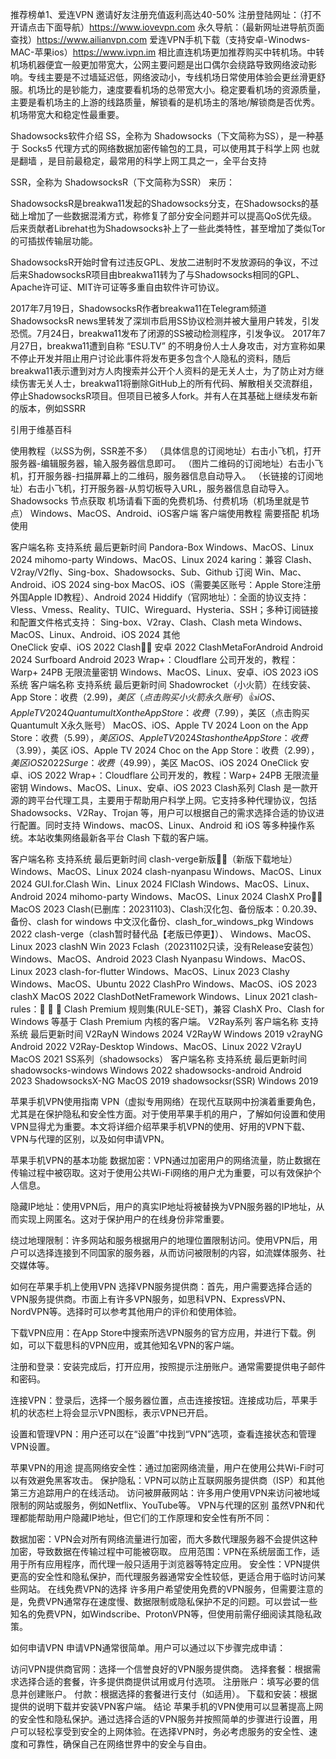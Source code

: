 推荐榜单1、爱连VPN 邀请好友注册充值返利高达40-50% 
注册登陆网址：（打不开请点击下面导航）https://www.iovevpn.com
永久导航：（最新网址进导航页面查找）https://www.ailianvpn.com
爱连VPN手机下载（支持安卓-Winodws-MAC-苹果ios）https://www.ivpn.im
相比直连机场更加推荐购买中转机场。中转机场机器便宜一般更加带宽大，公网主要问题是出口偶尔会绕路导致网络波动影响。专线主要是不过墙延迟低，网络波动小，专线机场日常使用体验会更丝滑更舒服。机场比的是钞能力，速度要看机场的总带宽大小。稳定要看机场的资源质量，主要是看机场主的上游的线路质量，解锁看的是机场主的落地/解锁商是否优秀。机场带宽大和稳定性最重要。

Shadowsocks软件介绍
SS，全称为 Shadowsocks（下文简称为SS），是一种基于 Socks5 代理方式的网络数据加密传输包的工具，可以使用其于科学上网 也就是翻墙 ，是目前最稳定，最常用的科学上网工具之一，全平台支持

SSR，全称为 ShadowsocksR（下文简称为SSR） 来历：

ShadowsocksR是breakwa11发起的Shadowsocks分支，在Shadowsocks的基础上增加了一些数据混淆方式，称修复了部分安全问题并可以提高QoS优先级。后来贡献者Librehat也为Shadowsocks补上了一些此类特性，甚至增加了类似Tor的可插拔传输层功能。

ShadowsocksR开始时曾有过违反GPL、发放二进制时不发放源码的争议，不过后来ShadowsocksR项目由breakwa11转为了与Shadowsocks相同的GPL、Apache许可证、MIT许可证等多重自由软件许可协议。

2017年7月19日，ShadowsocksR作者breakwa11在Telegram频道ShadowsocksR news里转发了深圳市启用SS协议检测并被大量用户转发，引发恐慌。7月24日，breakwa11发布了闭源的SS被动检测程序，引发争议。 2017年7月27日，breakwa11遭到自称 “ESU.TV” 的不明身份人士人身攻击，对方宣称如果不停止开发并阻止用户讨论此事件将发布更多包含个人隐私的资料，随后breakwa11表示遭到对方人肉搜索并公开个人资料的是无关人士，为了防止对方继续伤害无关人士，breakwa11将删除GitHub上的所有代码、解散相关交流群组，停止ShadowsocksR项目。但项目已被多人fork。并有人在其基础上继续发布新的版本，例如SSRR

引用于维基百科

使用教程（以SS为例，SSR差不多）
（具体信息的订阅地址）右击小飞机，打开服务器-编辑服务器，输入服务器信息即可。
（图片二维码的订阅地址）右击小飞机，打开服务器-扫描屏幕上的二维码，服务器信息自动导入。
（长链接的订阅地址）右击小飞机，打开服务器-从剪切板导入URL，服务器信息自动导入。
Shadowsocks 节点获取
机场请看下面的免费机场、付费机场（机场里就是节点）
Windows、MacOS、Android、iOS客户端
客户端使用教程 需要搭配 机场 使用

客户端名称	支持系统	最后更新时间
Pandora-Box	Windows、MacOS、Linux	2024
mihomo-party	Windows、MacOS、Linux	2024
karing：兼容 Clash、V2ray/V2fly、Sing-box、Shadowsocks、Sub、Github 订阅	Win、Mac、Android、iOS	2024
sing-box	MacOS、iOS（需要美区账号：Apple Store注册外国Apple ID教程）、Android	2024
Hiddify（官网地址）：全面的协议支持：Vless、Vmess、Reality、TUIC、Wireguard、Hysteria、SSH；多种订阅链接和配置文件格式支持： Sing-box、V2ray、Clash、Clash meta	Windows、MacOS、Linux、Android、iOS	2024
其他	
OneClick	安卓、iOS	2022
Clash👍🏻	安卓	2022
ClashMetaForAndroid	Android	2024
Surfboard	Android	2023
Wrap+：Cloudflare 公司开发的，教程：Warp+ 24PB 无限流量密钥	Windows、MacOS、Linux、安卓、iOS	2023
iOS系统
客户端名称	支持系统	最后更新时间
Shadowrocket（小火箭）在线安装、App Store：收费（$2.99)，美区（点击购买小火箭永久账号）👍	iOS、Apple TV	2024
Quantumult X on the App Store：收费（$7.99），美区（点击购买Quantumult X永久账号）	MacOS、iOS、Apple TV	2024
Loon on the App Store：收费（$5.99），美区	iOS、Apple TV	2024
Stash on the App Store：收费（$3.99），美区	iOS、Apple TV	2024
Choc on the App Store：收费（$2.99），美区	iOS	2022
Surge：收费（$49.99），美区	MacOS、iOS	2024
OneClick	安卓、iOS	2022
Wrap+：Cloudflare 公司开发的，教程：Warp+ 24PB 无限流量密钥	Windows、MacOS、Linux、安卓、iOS	2023
Clash系列
Clash 是一款开源的跨平台代理工具，主要用于帮助用户科学上网。它支持多种代理协议，包括 Shadowsocks、V2Ray、Trojan 等，用户可以根据自己的需求选择合适的协议进行配置。同时支持 Windows、macOS、Linux、Android 和 iOS 等多种操作系统。本站收集网络最新各平台 Clash 下载的客户端。

客户端名称	支持系统	最后更新时间
clash-verge新版👍🏻（新版下载地址）	Windows、MacOS、Linux	2024
clash-nyanpasu	Windows、MacOS、Linux	2024
GUI.for.Clash	Win、Linux	2024
FlClash	Windows、MacOS、Linux、Android	2024
mihomo-party	Windows、MacOS、Linux	2024
ClashX Pro👍🏻	MacOS	2023
Clash(已删库：20231103)、Clash汉化包、备份版本：0.20.39、备份、clash for windows 中文汉化备份、clash_for_windows_pkg	Windows	2022
clash-verge（clash暂时替代品【老版已停更】）、	Windows、MacOS、Linux	2023
clashN	Win	2023
Fclash（20231102只读，没有Release安装包）	Windows、MacOS、Android	2023
Clash Nyanpasu	Windows、MacOS、Linux	2023
clash-for-flutter	Windows、MacOS、Linux	2023
Clashy	Windows、MacOS、Ubuntu	2022
ClashPro	Windows、MacOS、iOS	2023
clashX	MacOS	2022
ClashDotNetFramework	Windows、Linux	2021
clash-rules：🦄️ 🎃 👻 Clash Premium 规则集(RULE-SET)，兼容 ClashX Pro、Clash for Windows 等基于 Clash Premium 内核的客户端。
V2Ray系列
客户端名称	支持系统	最后更新时间
V2RayN	Windows	2024
V2RayW	Windows	2019
v2rayNG	Android	2022
V2Ray-Desktop	Windows、MacOS、Linux	2022
V2rayU	MacOS	2021
SS系列（shadowsocks）
客户端名称	支持系统	最后更新时间
shadowsocks-windows	Windows	2022
shadowsocks-android	Android	2023
ShadowsocksX-NG	MacOS	2019
shadowsocksr(SSR)	Windows	2019

苹果手机VPN使用指南
VPN（虚拟专用网络）在现代互联网中扮演着重要角色，尤其是在保护隐私和安全性方面。对于使用苹果手机的用户，了解如何设置和使用VPN显得尤为重要。本文将详细介绍苹果手机VPN的使用、好用的VPN下载、VPN与代理的区别，以及如何申请VPN。

苹果手机VPN的基本功能
数据加密：VPN通过加密用户的网络流量，防止数据在传输过程中被窃取。这对于使用公共Wi-Fi网络的用户尤为重要，可以有效保护个人信息。

隐藏IP地址：使用VPN后，用户的真实IP地址将被替换为VPN服务器的IP地址，从而实现上网匿名。这对于保护用户的在线身份非常重要。

绕过地理限制：许多网站和服务根据用户的地理位置限制访问。使用VPN后，用户可以选择连接到不同国家的服务器，从而访问被限制的内容，如流媒体服务、社交媒体等。

如何在苹果手机上使用VPN
选择VPN服务提供商：首先，用户需要选择合适的VPN服务提供商。市面上有许多VPN服务，如思科VPN、ExpressVPN、NordVPN等。选择时可以参考其他用户的评价和使用体验。

下载VPN应用：在App Store中搜索所选VPN服务的官方应用，并进行下载。例如，可以下载思科的VPN应用，或其他知名VPN的客户端。

注册和登录：安装完成后，打开应用，按照提示注册账户。通常需要提供电子邮件和密码。

连接VPN：登录后，选择一个服务器位置，点击连接按钮。连接成功后，苹果手机的状态栏上将会显示VPN图标，表示VPN已开启。

设置和管理VPN：用户还可以在“设置”中找到“VPN”选项，查看连接状态和管理VPN设置。

苹果VPN的用途
提高网络安全性：通过加密网络流量，用户在使用公共Wi-Fi时可以有效避免黑客攻击。
保护隐私：VPN可以防止互联网服务提供商（ISP）和其他第三方追踪用户的在线活动。
访问被屏蔽网站：许多用户使用VPN来访问被地域限制的网站或服务，例如Netflix、YouTube等。
VPN与代理的区别
虽然VPN和代理都能帮助用户隐藏IP地址，但它们的工作原理和安全性有所不同：

数据加密：VPN会对所有网络流量进行加密，而大多数代理服务器不会提供这种加密，导致数据在传输过程中可能被窃取。
应用范围：VPN在系统层面工作，适用于所有应用程序，而代理一般只适用于浏览器等特定应用。
安全性：VPN提供更高的安全性和隐私保护，而代理服务器通常安全性较低，更适合用于临时访问某些网站。
在线免费VPN的选择
许多用户希望使用免费的VPN服务，但需要注意的是，免费VPN通常存在速度慢、数据限制或隐私保护不足的问题。可以尝试一些知名的免费VPN，如Windscribe、ProtonVPN等，但使用前需仔细阅读其隐私政策。

如何申请VPN
申请VPN通常很简单。用户可以通过以下步骤完成申请：

访问VPN提供商官网：选择一个信誉良好的VPN服务提供商。
选择套餐：根据需求选择合适的套餐，许多提供商提供试用或月付选项。
注册账户：填写必要的信息并创建账户。
付款：根据选择的套餐进行支付（如适用）。
下载和安装：根据提供的说明下载并安装VPN客户端。
结论
苹果手机的VPN使用可以显著提高上网的安全性和隐私保护。通过选择合适的VPN服务并按照简单的步骤进行设置，用户可以轻松享受到安全的上网体验。在选择VPN时，务必考虑服务的安全性、速度和可靠性，确保自己在网络世界中的安全与自由。
